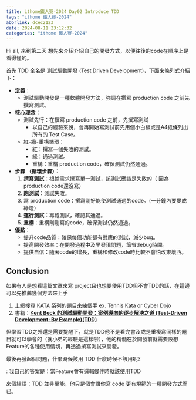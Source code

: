 ```yaml
---
title: ithome鐵人賽-2024 Day02 Introduce TDD
tags: "ithome 鐵人賽-2024"
abbrlink: dcec2123
date: 2024-08-11 23:12:32
categories: "ithome 鐵人賽-2024"
---
```

Hi all, 來到第二天 想先來介紹介紹自己的開發方式，以便往後的code在順序上是看得懂的。
<!--more-->

首先 TDD 全名是 測試驅動開發 (Test Driven Development)，下面來條列式介紹下：

- **定義**：
    - 測試驅動開發是一種軟體開發方法，強調在撰寫 production code 之前先撰寫測試。
- **核心理念**：
    - 測試先行：在撰寫 production code 之前，先撰寫測試
        - 以自己的經驗來說，會再開始寫測試前先用個小白板或是A4紙條列出所有的 Test Case。
    - 紅-綠-重構循環：
        - 紅：撰寫一個失敗的測試。
        - 綠：通過測試。
        - 重構：重構 production code，確保測試仍然通過。
- **步驟 （循環步驟）**：
    1. **撰寫測試**：根據需求撰寫單一測試，該測試應該是失敗的（ 因為 production code還沒寫）
    2. **跑測試**：測試失敗。
    3. 寫 production code：撰寫剛好能使測試通過的code。(一分鐘內要變成綠燈）
    4. **運行測試**：再跑測試，確認其通過。
    5. **重構**：重構剛剛寫的code，確保測試仍然通過。
- **優點**：
    - 提升code品質：確保每個功能都有對應的測試，減少bug。
    - 提高開發效率：在開發過程中及早發現問題，節省debug時間。
    - 提供自信：隨著code的增長，重構和修改code時比較不會怕改東壞西。

## Conclusion

如果有人是想看這篇文章來寫 project且也想要使用TDD但不會TDD的話，在這邊可以先推薦幾個方法來上手

1. 上網搜尋 KATA 系列的題目來練個手 ex. Tennis Kata or Cyber Dojo
2. 書籍：[K**ent Beck 的測試驅動開發：案例導向的逐步解決之道 (Test-Driven Development: By Example)(TDD)**](https://www.tenlong.com.tw/products/9789864345618)

但學習TDD之外還是需要提醒下，就是TDD他不是看完書及或是重複寫同樣的題目就可以學會的（就小弟的經驗是這樣啦），他的精髓在於開發前就需要設想 Feature的各種使用情境，再透過撰寫測試來開發。

最後再發起個問題，什麼時候該用 TDD 什麼時候不該用呢?

: 我自己的答案是：當Feature會有邏輯條件時就該使用TDD

來個結語：TDD 並非萬能，他只是個會讓你寫 code 更有規範的一種開發方式而已。
